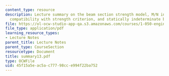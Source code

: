 ```yaml
---
content_type: resource
description: Lecture summary on the beam section strength model, M/N interactions,
  compatibility with strength criterion, and statically indeterminate beam.
file: https://ol-ocw-studio-app-qa.s3.amazonaws.com/courses/1-050-engineering-mechanics-i-fall-2007/45f15a5eac5ac77798cce994f22ba752_summary13.pdf
file_type: application/pdf
learning_resource_types:
- Lecture Notes
parent_title: Lecture Notes
parent_type: CourseSection
resourcetype: Document
title: summary13.pdf
type: OCWFile
uid: 45f15a5e-ac5a-c777-98cc-e994f22ba752
---
```

